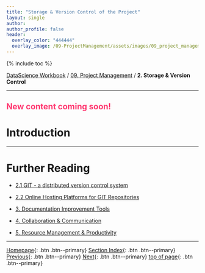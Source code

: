 ```yaml
---
title: "Storage & Version Control of the Project"
layout: single
author:
author_profile: false
header:
  overlay_color: "444444"
  overlay_image: /09-ProjectManagement/assets/images/09_project_management_banner.png
---
```


{% include toc %}

[DataScience Workbook](https://datascience.101workbook.org/) / [09. Project Management](../00-ProjectManagement-LandingPage.md) / **2. Storage & Version Control**

---


## <span style="color: #ff3870;">New content coming soon!</span>


# Introduction




___
# Further Reading
* [2.1 GIT - a distributed version control system](02-intro-to-git)
* [2.2 Online Hosting Platforms for GIT Repositories](03-repo-hosting-platforms)

* [3. Documentation Improvement Tools](../02-DOCUMENTATION/01-documentation-improvement-tools)
* [4. Collaboration & Communication](../03-COMMUNICATION/00-collaboration-communication)
* [5. Resource Management & Productivity](../04-PRODUCTIVITY/00-resources-productivity)

___

[Homepage](../../index.md){: .btn  .btn--primary}
[Section Index](../00-ProjectManagement-LandingPage){: .btn  .btn--primary}
[Previous](../00-RESEARCH-PROJECT/02-intro-to-project-management){: .btn  .btn--primary}
[Next](02-intro-to-git){: .btn  .btn--primary}
[top of page](#introduction){: .btn  .btn--primary}
